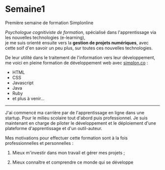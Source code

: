 # Semaine1
Première semaine de formation Simplonline

*Psychologue cognitiviste de formation*, spécialisé dans l'apprentissage via les nouvelles technologies (e-learning),  
je me suis orienté ensuite vers la __gestion de projets numériques__, avec cette soif d'en savoir un peu plus, sur toutes ces nouvelles technologies.

De leur utilité dans le traitement de l'information vers leur développement, me voici en pleine formation de développement web avec [simplon.co](http://simplon.co/) : 
* HTML
* CSS
* Javascript
* Java
* Ruby
* et plus à venir...

------

J'ai commencé ma carrière par de l'apprentissage en ligne dans une startup. Pour le milieu scolaire tout d'abord puis professionnel.
Je suis maintenant en charge de piloter le développement et le déploiement d'une plateforme d'apprentissage et d'un outil-auteur.

Mes motivations pour effectuer cette formation sont à la fois professionnelles et personnelles :  
1. Mieux m'investir dans mon travail et gérer mes projets ;

2. Mieux connaître et comprendre ce monde qui se développe

